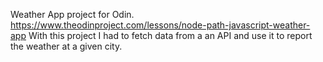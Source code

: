 Weather App project for Odin. https://www.theodinproject.com/lessons/node-path-javascript-weather-app
With this project I had to fetch data from a an API and use it to report the weather at a given city. 
